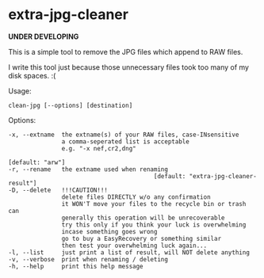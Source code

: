 extra-jpg-cleaner
==========

**UNDER DEVELOPING**

This is a simple tool to remove the JPG files which append to RAW files.

I write this tool just because those unnecessary files took too many of my disk spaces. :(

Usage:

    clean-jpg [--options] [destination]

Options:

    -x, --extname  the extname(s) of your RAW files, case-INsensitive
                   a comma-seperated list is acceptable
                   e.g. "-x nef,cr2,dng"
                                                                  [default: "arw"]
    -r, --rename   the extname used when renaming
                                             [default: "extra-jpg-cleaner-result"]
    -D, --delete   !!!CAUTION!!!
                   delete files DIRECTLY w/o any confirmation
                   it WON'T move your files to the recycle bin or trash can
                   generally this operation will be unrecoverable
                   try this only if you think your luck is overwhelming
                   incase something goes wrong
                   go to buy a EasyRecovery or something similar
                   then test your overwhelming luck again...
    -l, --list     just print a list of result, will NOT delete anything
    -v, --verbose  print when renaming / deleting
    -h, --help     print this help message
